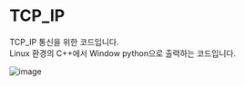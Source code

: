 # TCP_IP
TCP_IP 통신을 위한 코드입니다.  
Linux 환경의 C++에서 Window python으로 출력하는 코드입니다.

![image](https://user-images.githubusercontent.com/77146905/209625658-4b150280-c5f1-4ee8-9867-793a4ebd14aa.png)
